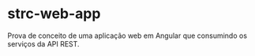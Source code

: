 # strc-web-app
Prova de conceito de uma aplicação web em Angular que consumindo os serviços da API REST.
